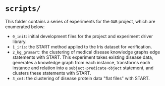 # `scripts/`

This folder contains a series of experiments for the `OAR` project, which are enumerated below:

- `0_init`: initial development files for the project and experiment driver library.
- `1_iris`: the START method applied to the Iris dataset for verification.
- `2_kg_gramart`: the clustering of medical disease knowledge graphs edge statements with START.
This experiment takes existing disease data, generates a knowledge graph from each instance, transforms each instance and relation into a `subject`-`predicate`-`object` statement, and clusters these statements with START.
- `3_cmt`: the clustering of disease protein data "flat files" with START.
